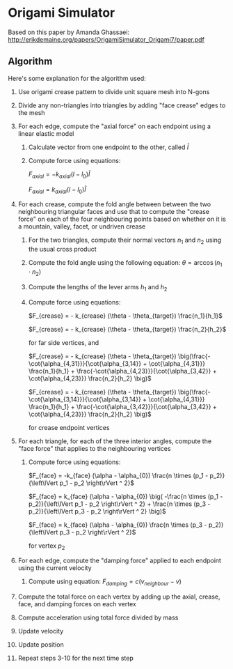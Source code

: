 # Origami Simulator

Based on this paper by Amanda Ghassaei: http://erikdemaine.org/papers/OrigamiSimulator_Origami7/paper.pdf

## Algorithm

Here's some explanation for the algorithm used:

1. Use origami crease pattern to divide unit square mesh into N-gons
2. Divide any non-triangles into triangles by adding "face crease" edges to the mesh
3. For each edge, compute the "axial force" on each endpoint using a linear elastic model

   1. Calculate vector from one endpoint to the other, called $\hat{I}$
   2. Compute force using equations:

      $F_{axial} = - k_{axial} (l - l_0) \hat{I}$

      $F_{axial} = k_{axial} (l - l_0) \hat{I}$

4. For each crease, compute the fold angle between between the two neighbouring triangular faces and use that to compute the "crease force" on each of the four neighbouring points based on whether on it is a mountain, valley, facet, or undriven crease

   1. For the two triangles, compute their normal vectors $n_1$ and $n_2$ using the usual cross product
   2. Compute the fold angle using the following equation: $\theta = \arccos{(n_1 \cdot n_2)}$
   3. Compute the lengths of the lever arms $h_1$ and $h_2$
   4. Compute force using equations:

      $F_{crease} = - k_{crease} (\theta - \theta_{target}) \frac{n_1}{h_1}$

      $F_{crease} = - k_{crease} (\theta - \theta_{target}) \frac{n_2}{h_2}$

      for far side vertices, and

      $F_{crease} = - k_{crease} (\theta - \theta_{target}) \big(\frac{- \cot{\alpha_{4,31}}}{\cot{\alpha_{3,14}} + \cot{\alpha_{4,31}}} \frac{n_1}{h_1} + \frac{-\cot{\alpha_{4,23}}}{\cot{\alpha_{3,42}} + \cot{\alpha_{4,23}}} \frac{n_2}{h_2} \big)$

      $F_{crease} = - k_{crease} (\theta - \theta_{target}) \big(\frac{- \cot{\alpha_{3,14}}}{\cot{\alpha_{3,14}} + \cot{\alpha_{4,31}}} \frac{n_1}{h_1} + \frac{-\cot{\alpha_{3,42}}}{\cot{\alpha_{3,42}} + \cot{\alpha_{4,23}}} \frac{n_2}{h_2} \big)$

      for crease endpoint vertices

5. For each triangle, for each of the three interior angles, compute the "face force" that applies to the neighbouring vertices

   1. Compute force using equations:

      $F_{face} = -k_{face} (\alpha - \alpha_{0}) \frac{n \times (p_1 - p_2)}{\left\lVert p_1 - p_2 \right\rVert ^ 2}$

      $F_{face} = k_{face} (\alpha - \alpha_{0}) \big( -\frac{n \times (p_1 - p_2)}{\left\lVert p_1 - p_2 \right\rVert ^ 2} + \frac{n \times (p_3 - p_2)}{\left\lVert p_3 - p_2 \right\rVert ^ 2} \big)$

      $F_{face} = k_{face} (\alpha - \alpha_{0}) \frac{n \times (p_3 - p_2)}{\left\lVert p_3 - p_2 \right\rVert ^ 2}$

      for vertex $p_2$

6. For each edge, compute the "damping force" applied to each endpoint using the current velocity
   1. Compute using equation: $F_{damping} = c (v_{neighbour} - v)$
7. Compute the total force on each vertex by adding up the axial, crease, face, and damping forces on each vertex
8. Compute acceleration using total force divided by mass
9. Update velocity
10. Update position
11. Repeat steps 3-10 for the next time step
